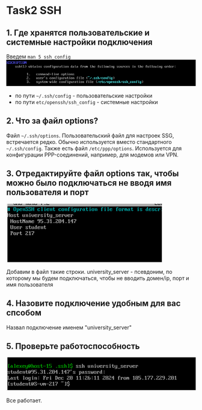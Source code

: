 # Task2 SSH

## 1. Где хранятся пользовательские и системные настройки подключения

Введем `man 5 ssh_config`
![img.png](img.png)

- по пути `~/.ssh/config` - пользовательские настройки
- по пути `etc/openssh/ssh_config` - системные настройки

## 2. Что за файл options?

Файл `~/.ssh/options`. Пользовательский файл для настроек SSG, встречается редко.
Обычно используется вместо стандартного `~/.ssh/config`. Также есть файл `/etc/ppp/options`. Используется для
конфигурации PPP-соединений, например, для модемов или VPN.

## 3. Отредактируйте файл options так, чтобы можно было подключаться не вводя имя пользователя и порт

![img_1.png](img_1.png)

Добавим в файл такие строки. university_server - псевдоним, по которому мы будем подключаться, чтобы не вводить
домен/ip, порт и имя пользователя

## 4. Назовите подключение удобным для вас спсобом

Назвал подключение именем "university_server"

## 5. Проверьте работоспособность


![img_2.png](img_2.png)

Все работает.

